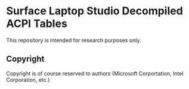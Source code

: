 # Surface Laptop Studio Decompiled ACPI Tables

This repository is intended for research purposes only.

## Copyright

Copyright is of course reserved to authors (Microsoft Corportation, Intel Corporation, etc.)
